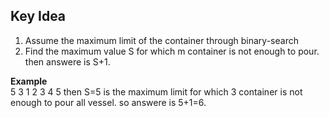 ## Key Idea
1) Assume the maximum limit of the container through binary-search<br>
2) Find the maximum value S for which m container is not enough to pour. then answere is S+1.

<b>Example</b><br>
5 3
1 2 3 4 5
then S=5 is the maximum limit for which 3 container is not enough to pour all vessel.
so answere is 5+1=6.
